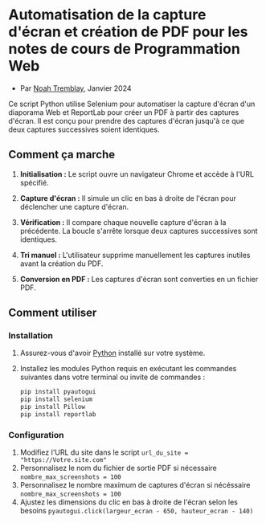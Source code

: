 # Automatisation de la capture d'écran et création de PDF pour les notes de cours de Programmation Web

- Par [Noah Tremblay](https://github.com/Mik3Hawk), Janvier 2024

Ce script Python utilise Selenium pour automatiser la capture d'écran d'un diaporama Web et ReportLab pour créer un PDF à partir des captures d'écran. Il est conçu pour prendre des captures d'écran jusqu'à ce que deux captures successives soient identiques.

## Comment ça marche

1. **Initialisation :** Le script ouvre un navigateur Chrome et accède à l'URL spécifié.

2. **Capture d'écran :** Il simule un clic en bas à droite de l'écran pour déclencher une capture d'écran.

3. **Vérification :** Il compare chaque nouvelle capture d'écran à la précédente. La boucle s'arrête lorsque deux captures successives sont identiques.
   
4. **Tri manuel :** L'utilisateur supprime manuellement les captures inutiles avant la création du PDF.

5. **Conversion en PDF :** Les captures d'écran sont converties en un fichier PDF.

## Comment utiliser

### Installation

1. Assurez-vous d'avoir [Python](https://www.python.org/) installé sur votre système.

2. Installez les modules Python requis en exécutant les commandes suivantes dans votre terminal ou invite de commandes :

   ```bash
   pip install pyautogui
   pip install selenium
   pip install Pillow
   pip install reportlab

### Configuration
1. Modifiez l'URL du site dans le script `url_du_site = "https://Votre.site.com"`
2. Personnalisez le nom du fichier de sortie PDF si nécessaire `nombre_max_screenshots = 100`
3. Personnalisez le nombre maximum de captures d'écran si nécéssaire `nombre_max_screenshots = 100`
4. Ajustez les dimensions du clic en bas à droite de l'écran selon les besoins `pyautogui.click(largeur_ecran - 650, hauteur_ecran - 140)`
